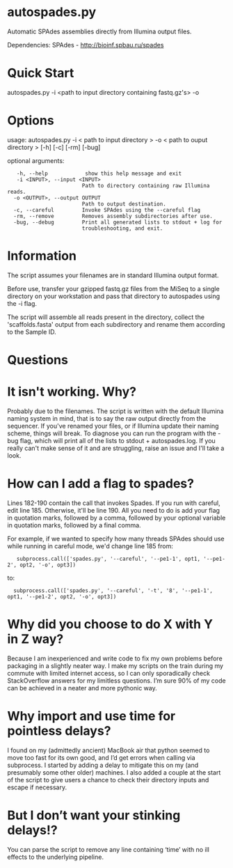# autospades.py
Automatic SPAdes assemblies directly from Illumina output files.

Dependencies:
SPAdes - http://bioinf.spbau.ru/spades

# Quick Start
autospades.py -i <path to input directory containing fastq.gz's> -o <Path to output finished assemblies>

# Options
usage: autospades.py -i < path to input directory > -o < path to ouput directory > [-h] [-c] [-rm] [-bug]

optional arguments:

       -h, --help            show this help message and exit
       -i <INPUT>, --input <INPUT>
                            Path to directory containing raw Illumina reads.
      -o <OUTPUT>, --output OUTPUT
                            Path to output destination.
      -c, --careful         Invoke SPAdes using the --careful flag
      -rm, --remove         Removes assembly subdirectories after use.
      -bug, --debug         Print all generated lists to stdout + log for
                            troubleshooting, and exit.
  
# Information
The script assumes your filenames are in standard Illumina output format.

Before use, transfer your gzipped fastq.gz files from the MiSeq to a single directory on your workstation and pass that directory to autospades using the -i flag. 

The script will assemble all reads present in the directory, collect the 'scaffolds.fasta' output from each subdirectory and rename them according to the Sample ID.

# Questions
# It isn't working. Why?
Probably due to the filenames. The script is written with the default Illumina naming system in mind, that is to say the raw output directly from the sequencer. If you've renamed your files, or if Illumina update their naming scheme, things will break. To diagnose you can run the program with the -bug flag, which will print all of the lists to stdout + autospades.log. If you really can't make sense of it and are struggling, raise an issue and I'll take a look.

# How can I add a flag to spades?
Lines 182-190 contain the call that invokes Spades. If you run with careful, edit line 185. Otherwise, it'll be line 190. All you need to do is add your flag in quotation marks, followed by a comma, followed by your optional variable in quotation marks, followed by a final comma.

For example, if we wanted to specify how many threads SPAdes should use while running in careful mode, we'd change line 185 from:
       
       subprocess.call(['spades.py', '--careful', '--pe1-1', opt1, '--pe1-2', opt2, '-o', opt3])
to:
      
      subprocess.call(['spades.py', '--careful', '-t', '8', '--pe1-1', opt1, '--pe1-2', opt2, '-o', opt3])

# Why did you choose to do X with Y in Z way?
Because I am inexperienced and write code to fix my own problems before packaging in a slightly neater way. I make my scripts on the train during my commute with limited internet access, so I can only sporadically check StackOverflow answers for my limitless questions. I’m sure 90% of my code can be achieved in a neater and more pythonic way.

# Why import and use time for pointless delays?
I found on my (admittedly ancient) MacBook air that python seemed to move too fast for its own good, and I’d get errors when calling via subprocess. I started by adding a delay to mitigate this on my (and presumably some other older) machines. I also added a couple at the start of the script to give users a chance to check their directory inputs and escape if necessary.

# But I don’t want your stinking delays!?
You can parse the script to remove any line containing ‘time’ with no ill effects to the underlying pipeline. 

